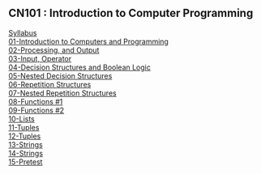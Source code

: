 ## CN101 : Introduction to Computer Programming

[Syllabus](https://github.com/sommedosa/CN101-TU156) </br>
[01-Introduction to Computers and Programming](https://github.com/sommedosa/01-Introduction-to-Computers-and-Programming) </br>
[02-Processing, and Output](https://github.com/sommedosa/02-Processing-and-Output) </br>
[03-Input, Operator](https://github.com/sommedosa/03-Input-Operator) </br>
[04-Decision Structures and Boolean Logic](https://github.com/sommedosa/04-Decision-Structures1) </br>
[05-Nested Decision Structures](https://github.com/sommedosa/05-Decision-Structures2) </br>
[06-Repetition Structures](https://github.com/sommedosa/06-Repetition1) </br>
[07-Nested Repetition Structures](https://github.com/sommedosa/07-Repetition2)  </br>
[08-Functions #1](https://github.com/sommedosa/python-exercise8)  </br>
[09-Functions #2](https://github.com/sommedosa/python-exercise9)  </br>
[10-Lists](https://github.com/sommedosa/python-exercise10)  </br>
[11-Tuples](https://github.com/sommedosa/python-exercise11)  </br>
[12-Tuples](https://github.com/sommedosa/python-exercise12)  </br>
[13-Strings](https://github.com/sommedosa/python-exercise13)  </br>
[14-Strings](https://github.com/sommedosa/python-exercise14)  </br>
[15-Pretest](https://github.com/sommedosa/python-exercise15)  </br>
